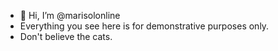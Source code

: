 - 👋 Hi, I’m @marisolonline
- Everything you see here is for demonstrative purposes only.
- Don't believe the cats.

<!---
marisolonline/marisolonline is a ✨ special ✨ repository because its `README.md` (this file) appears on your GitHub profile.
You can click the Preview link to take a look at your changes.
--->
